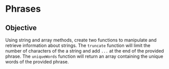 # Phrases

## Objective
Using string and array methods, create two functions to manipulate and retrieve information about strings. The `truncate` function will limit the number of characters of the a string and add `...` at the end of the provided phrase. The `uniqueWords` function will return an array containing the unique words of the provided phrase. 

